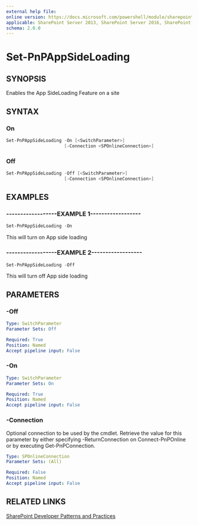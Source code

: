 ```yaml
---
external help file:
online version: https://docs.microsoft.com/powershell/module/sharepoint-pnp/set-pnpappsideloading
applicable: SharePoint Server 2013, SharePoint Server 2016, SharePoint Server 2019, SharePoint Online
schema: 2.0.0
---
```

# Set-PnPAppSideLoading

## SYNOPSIS
Enables the App SideLoading Feature on a site

## SYNTAX

### On
```powershell
Set-PnPAppSideLoading -On [<SwitchParameter>]
                      [-Connection <SPOnlineConnection>]
```

### Off
```powershell
Set-PnPAppSideLoading -Off [<SwitchParameter>]
                      [-Connection <SPOnlineConnection>]
```

## EXAMPLES

### ------------------EXAMPLE 1------------------
```powershell
Set-PnPAppSideLoading -On
```

This will turn on App side loading

### ------------------EXAMPLE 2------------------
```powershell
Set-PnPAppSideLoading -Off
```

This will turn off App side loading

## PARAMETERS

### -Off


```yaml
Type: SwitchParameter
Parameter Sets: Off

Required: True
Position: Named
Accept pipeline input: False
```

### -On


```yaml
Type: SwitchParameter
Parameter Sets: On

Required: True
Position: Named
Accept pipeline input: False
```

### -Connection
Optional connection to be used by the cmdlet. Retrieve the value for this parameter by either specifying -ReturnConnection on Connect-PnPOnline or by executing Get-PnPConnection.

```yaml
Type: SPOnlineConnection
Parameter Sets: (All)

Required: False
Position: Named
Accept pipeline input: False
```

## RELATED LINKS

[SharePoint Developer Patterns and Practices](https://aka.ms/sppnp)
